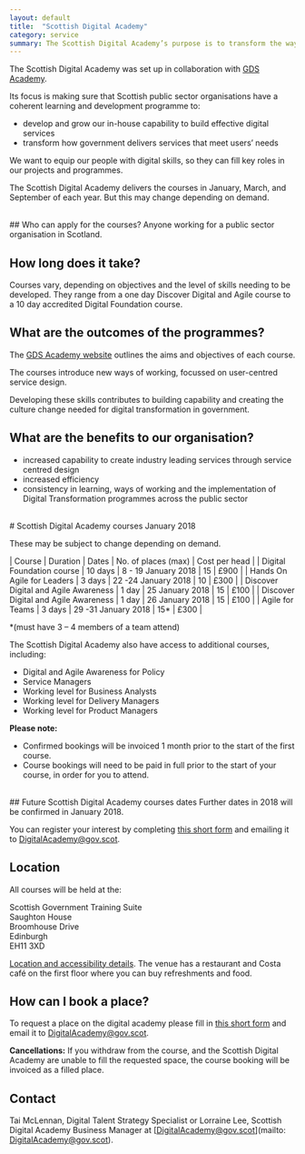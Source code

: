 ```yaml
---
layout: default
title:  "Scottish Digital Academy"
category: service
summary: The Scottish Digital Academy’s purpose is to transform the way government designs services for its users. <br><br>It provides learning and experience that helps graduates work on agile digital development projects, and build services to meet users' needs.
---
```


The Scottish Digital Academy was set up in collaboration with [GDS Academy](https://www.gov.uk/gdsacademy).

Its focus is making sure that Scottish public sector organisations have a coherent learning and development programme to:

* develop and grow our in-house capability to build effective digital services
* transform how government delivers services that meet users’ needs

We want to equip our people with digital skills, so they can fill key roles in our projects and programmes.

The Scottish Digital Academy delivers the courses in January, March, and September of each year. But this may change depending on demand.

<br>
## Who can apply for the courses?
Anyone working for a public sector organisation in Scotland.

## How long does it take?
Courses vary, depending on objectives and the level of skills needing to be developed. They range from a one day Discover Digital and Agile course to a 10 day accredited Digital Foundation course.

## What are the outcomes of the programmes?
The [GDS Academy website](https://www.gov.uk/gdsacademy) outlines the aims and objectives of each course.

The courses introduce new ways of working, focussed on user-centred service design.

Developing these skills contributes to building capability and creating the culture change needed for digital transformation in government.

## What are the benefits to our organisation?
* increased capability to create industry leading services through service centred design
* increased efficiency
* consistency in learning, ways of working and the implementation of Digital Transformation programmes across the public sector

<br>
# Scottish Digital Academy courses January 2018

These may be subject to change depending on demand.

| Course | Duration | Dates | No. of places (max) | Cost per head |
| Digital Foundation course | 10 days | 8 - 19 January 2018 | 15 | £900 |
| Hands On Agile for Leaders | 3 days | 22 -24 January 2018 | 10 | £300 |
| Discover Digital and Agile Awareness | 1 day | 25 January 2018 | 15 | £100 |
| Discover Digital and Agile Awareness | 1 day | 26 January 2018 | 15 | £100 |
| Agile for Teams | 3 days | 29 -31 January 2018 | 15* | £300 |

*(must have 3 – 4 members of a team attend)

The Scottish Digital Academy also have access to additional courses, including:
* Digital and Agile Awareness for Policy
* Service Managers
* Working level for Business Analysts
* Working level for Delivery Managers
* Working level for Product Managers

**Please note:**
* Confirmed bookings will be invoiced 1 month prior to the start of the first course.
* Course bookings will need to be paid in full prior to the start of your course, in order for you to attend.

<br>
## Future Scottish Digital Academy courses dates
Further dates in 2018 will be confirmed in January 2018.

You can register your interest by completing [this short form](/SDA-Interest-Form.docx) and emailing it to [DigitalAcademy@gov.scot](mailto:DigitalAcademy@gov.scot).

## Location
All courses will be held at the:

Scottish Government Training Suite<br>
Saughton House<br>
Broomhouse Drive<br>
Edinburgh<br>
EH11 3XD<br>

[Location and accessibility details](https://beta.gov.scot/about/contact-information/buildings/#saughton-house).   The venue has a restaurant and Costa café on the first floor where you can buy refreshments and food.

## How can I book a place?
To request a place on the digital academy please fill in [this short form](/SDA-Interest-Form.docx) and email it to [DigitalAcademy@gov.scot](mailto:DigitalAcademy@gov.scot).

**Cancellations:**
If you withdraw from the course, and the Scottish Digital Academy are unable to fill the requested space, the course booking will be invoiced as a filled place.

## Contact
Tai McLennan, Digital Talent Strategy Specialist or Lorraine Lee, Scottish Digital Academy Business Manager at [DigitalAcademy@gov.scot](mailto: DigitalAcademy@gov.scot).
